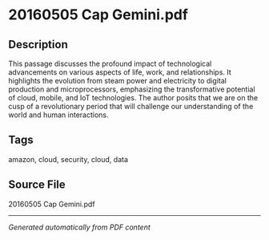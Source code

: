 # 20160505 Cap Gemini.pdf

## Description
This passage discusses the profound impact of technological advancements on various aspects of life, work, and relationships. It highlights the evolution from steam power and electricity to digital production and microprocessors, emphasizing the transformative potential of cloud, mobile, and IoT technologies. The author posits that we are on the cusp of a revolutionary period that will challenge our understanding of the world and human interactions.
## Tags
amazon, cloud, security, cloud, data

## Source File
20160505 Cap Gemini.pdf

---
*Generated automatically from PDF content*
